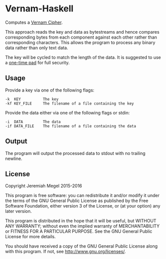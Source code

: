 # Vernam-Haskell

Computes a [Vernam Cipher](https://en.wikipedia.org/wiki/Gilbert_Vernam#The_Vernam_cipher).

This approach reads the key and data as bytestreams and hence compares
corresponding bytes from each component against each other rather than
corresponding characters. This allows the program to process any binary data
rather than only text data.

The key will be cycled to match the length of the data. It is suggested to use
a [one-time pad](https://en.wikipedia.org/wiki/One-time_pad) for full security.

## Usage

Provide a key via one of the following flags:

	-k  KEY          The key
	-kf KEY_FILE     The filename of a file containing the key

Provide the data either via one of the following flags or stdin:

	-i  DATA         The data
	-if DATA_FILE    The filename of a file containing the data

## Output

The program will output the processed data to stdout with no trailing newline.

## License

Copyright Jeremiah Megel 2015-2016

This program is free software: you can redistribute it and/or modify
it under the terms of the GNU General Public License as published by
the Free Software Foundation, either version 3 of the License, or
(at your option) any later version.

This program is distributed in the hope that it will be useful,
but WITHOUT ANY WARRANTY; without even the implied warranty of
MERCHANTABILITY or FITNESS FOR A PARTICULAR PURPOSE.  See the
GNU General Public License for more details.

You should have received a copy of the GNU General Public License
along with this program.  If not, see <http://www.gnu.org/licenses/>.

